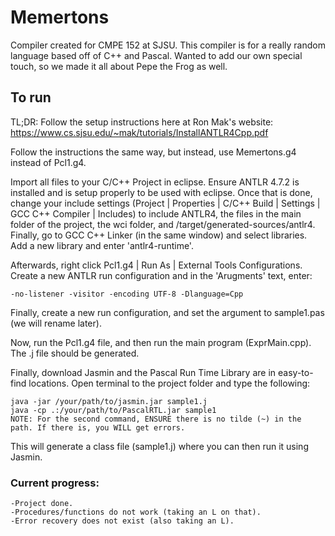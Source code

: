 # Memertons
Compiler created for CMPE 152 at SJSU. This compiler is for a really random language based off of C++ and Pascal. Wanted to add our own special touch, so we made it all about Pepe the Frog as well. 

## To run
TL;DR: Follow the setup instructions here at Ron Mak's website: https://www.cs.sjsu.edu/~mak/tutorials/InstallANTLR4Cpp.pdf

Follow the instructions the same way, but instead, use Memertons.g4 instead of Pcl1.g4.

Import all files to your C/C++ Project in eclipse. Ensure ANTLR 4.7.2 is installed and is setup properly to be used with eclipse. Once that is done, change your include settings (Project | Properties | C/C++ Build | Settings | GCC C++ Compiler | Includes) to include ANTLR4, the files in the main folder of the project, the wci folder, and /target/generated-sources/antlr4. Finally, go to GCC C++ Linker (in the same window) and select libraries. Add a new library and enter 'antlr4-runtime'. 

Afterwards, right click Pcl1.g4 | Run As | External Tools Configurations. Create a new ANTLR run configuration and in the 'Arugments' text, enter: 
```
-no-listener -visitor -encoding UTF-8 -Dlanguage=Cpp
```
Finally, create a new run configuration, and set the argument to sample1.pas (we will rename later). 

Now, run the Pcl1.g4 file, and then run the main program (ExprMain.cpp). The .j file should be generated. 

Finally, download Jasmin and the Pascal Run Time Library are in easy-to-find locations. Open terminal to the project folder and type the following: 

```
java -jar /your/path/to/jasmin.jar sample1.j
java -cp .:/your/path/to/PascalRTL.jar sample1
NOTE: For the second command, ENSURE there is no tilde (~) in the path. If there is, you WILL get errors. 
```
This will generate a class file (sample1.j) where you can then run it using Jasmin. 
### Current progress:
```
-Project done. 
-Procedures/functions do not work (taking an L on that). 
-Error recovery does not exist (also taking an L).
```
